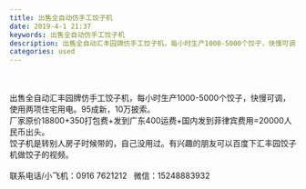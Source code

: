 ```yaml
---
title: 出售全自动仿手工饺子机
date: 2019-4-1 21:37
keywords: 出售全自动仿手工饺子机
description: 出售全自动汇丰园牌仿手工饺子机，每小时生产1000-5000个饺子，快慢可调，使用两项住宅用电。95成新，10万披索。厂家原价18800+350打包费+发到广东400运费+国内发到菲律宾费用=20000人民币出头。饺子机是转别人房子时候带的
categories: used
---
```

<td class="t_f" id="postmessage_3369549">

<br/>
<br/>
出售全自动汇丰园牌仿手工饺子机，每小时生产1000-5000个饺子，快慢可调，使用两项住宅用电。95成新，10万披索。<br/>
厂家原价18800+350打包费+发到广东400运费+国内发到菲律宾费用=20000人民币出头。<br/>
饺子机是转别人房子时候带的，自己没用过。有兴趣的朋友可以百度下汇丰园饺子机做饺子的视频。<br/>
<br/>
联系电话/小飞机：0916 7621212   微信：15248883932<br/>
<br/>
</td>
